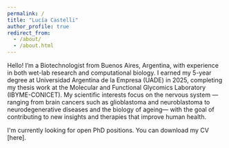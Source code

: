```yaml
---
permalink: /
title: "Lucía Castelli"
author_profile: true
redirect_from: 
  - /about/
  - /about.html
---
```


Hello! I’m a Biotechnologist from Buenos Aires, Argentina, with experience in both wet-lab research and computational biology. I earned my 5-year degree at Universidad Argentina de la Empresa (UADE) in 2025, completing my thesis work at the Molecular and Functional Glycomics Laboratory (IBYME-CONICET). My scientific interests focus on the nervous system —ranging from brain cancers such as glioblastoma and neuroblastoma to neurodegenerative diseases and the biology of ageing— with the goal of contributing to new insights and therapies that improve human health.

I'm currently looking for open PhD positions. You can download my CV [here].
